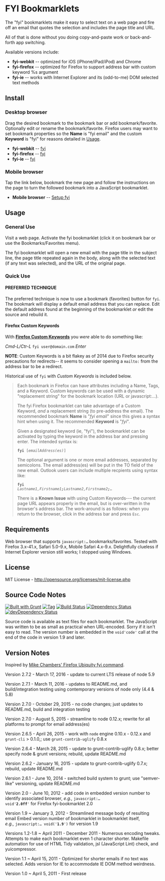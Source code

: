 # FYI Bookmarklets

The "fyi" bookmarklets make it easy to select text on a web page and fire off an email
that quotes the selection and includes the page title and URL.

All of that is done without you doing copy-and-paste work or back-and-forth app switching.

Available versions include:

+ **fyi-webkit** -- optimized for iOS (iPhone/iPad/iPod) and Chrome
+ **fyi-firefox** -- optimized for Firefox to support address bar with custom keyword %s argument
+ **fyi-ie** -- works with Internet Explorer and its (odd-to-me) DOM selected text methods

## Install
### Desktop browser
Drag the desired bookmark to the bookmark bar or add bookmark/favorite. Optionally edit
or rename the bookmark/favorite. Firefox users may want to set bookmark properties so the
**Name** is "fyi email" and the custom **Keyword** is "fyi" for reasons detailed in
[Usage](#usage).

+ **fyi-webkit** -- <a href="javascript:var%20r='%250A',t=encodeURIComponent(document.title),g=window.getSelection();location.href='mailto:?subject=fyi:%20'+t+'&amp;body='+t+r+location.href+r+(g?'---'+r+encodeURIComponent(g)+r+r:r);void'2.6.1wk'" title="fyi-webkit">fyi</a>
+ **fyi-firefox** -- <a href="javascript:var%20r='%250A',t=encodeURIComponent(document.title),g=window.getSelection();location.href='mailto:'+(String('%s')==='%25s'?'%20':'%s')+'?subject=fyi:%20'+t+'&amp;body='+t+r+location.href+r+(g?'---'+r+encodeURIComponent(g)+r+r:r);void'2.6.1ff'" title="fyi-firefox">fyi</a>
+ **fyi-ie** -- <a href="javascript:var%20r='%250A',t=encodeURIComponent(document.title),g=document.selection;location.href='mailto:?subject=fyi:%20'+t+'&amp;body='+t+r+location.href+r+(g&amp;&amp;g.createRange().text?'---'+r+encodeURIComponent(g.createRange().text)+r+r:r);void'2.6.1ie'" title="fyi-ie">fyi</a>

### Mobile browser
Tap the link below, bookmark the new page and follow the instructions on the page to turn
the followed bookmark into a JavaScript bookmarklet.

+ **Mobile browser** -- <a href="http://mmind.me/_?javascript:var%20r='%250A',t=encodeURIComponent(document.title),g=window.getSelection();location.href='mailto:%20?subject=fyi:%20'+t+'&amp;body='+t+r+location.href+r+(g?'---'+r+encodeURIComponent(g)+r+r:r);void'2.6.1wk'" title="Setup fyi-webkit">Setup fyi</a>

## Usage<a id="usage"></a>
### General Use
Visit a web page. Activate the fyi bookmarklet (click it on bookmark bar or use
the Bookmarks/Favorites menu).

The fyi bookmarklet will open a new email with the page title in the subject line,
the page title repeated again in the body, along with the selected text (if any text
was selected), and the URL of the original page.

### Quick Use

#### PREFERRED TECHNIQUE
The preferred technique is now to use a bookmark (favorites) button for `fyi`.
The bookmark will display a default email address that you can replace. Edit the default
address found at the beginning of the bookmarklet _or_ edit the source and rebuild it.

#### Firefox Custom Keywords
With **[Firefox Custom Keywords][firefox-keywords-url]** you _were_ able to do something
like:

_Cmd-L/Ctr-L_ `fyi user@domain.com` _Enter_

**NOTE**: Custom Keywords is a bit flakey as of 2014 due to Firefox security precautions for
redirects-- it seems to consider opening a `mailto:` from the address bar to be a redirect.

Historical use of `fyi` with _Custom Keywords_ is included below.

> Each bookmark in Firefox can have attributes including a Name, Tags, and
> a Keyword. Custom keywords can be used with a dynamic "replacement string"
> for the bookmark location (URL or javascript:…).
>
> The fyi Firefox bookmarklet can take advantage of a Custom Keyword, _and_
> a replacement string (to pre-address the email). The recommended bookmark
> **Name** is "_fyi email_" since this gives a syntax hint when using it. The
> recommended **Keyword** is "_fyi_".
>
> Given a designated keyword (ie, "fyi"), the bookmarklet can be activated by
> typing the keyword in the address bar and pressing enter. The intended syntax
> is:
>
> <code><b>fyi</b> [<i>emailAddress(es)</i>]</code>
>
> The optional argument is one or more email addresses, separated by semicolons.
> The email address(es) will be put in the TO field of the new email. Outlook users
> can include multiple recpients using syntax like:
>
> <code><b>fyi</b> <i>Lastname1,Firstname1<b>;</b>Lastname2,Firstname2<b>;</b>&hellip;</i></code>
>
> There is a **Known Issue** with using Custom Keywords--- the current page URL appears
> properly in the email, but is over-written in the browser's address bar. The work-around
> is as follows: when you return to the browser, click in the address bar and press `Esc`.

## Requirements
Web browser that supports `javascript:…` bookmarks/favorites.
Tested with Firefox 3.x-41.x, Safari 5.0-9.x, Mobile Safari 4.x-9.x.
Delightfully clueless if Internet Explorer version still works; I stopped using Windows.

## License
MIT License - <http://opensource.org/licenses/mit-license.php>

## Source Code Notes
[![Built with Grunt][built-with-grunt-img]][built-with-grunt-url]
[![Tag][tag-image]][tag-url]
[![Build Status][build-image]][build-url]
[![Dependency Status][dep-image]][dep-url]
[![devDependency Status][devDep-image]][devDep-url]

Source code is available as text files for each bookmarklet. The JavaScript was written to
be as small as practical when URL-encoded. Sorry if it isn't easy to read. The version
number is embedded in the `void'code'` call at the end of the code in version 1.9 and later.

## Version Notes
Inspired by [Mike Chambers' Firefox Ubiquity fyi command][mikes-fyi-url].

Version 2.7.2 - March 17, 2016 -
update to current LTS release of node 5.9

Version 2.7.1 - March 11, 2016 -
updates to README.md, and build/integration testing using contemporary versions of node only (4.4 & 5.8)

Version 2.7.0 - October 29, 2015 -
no code changes; just updates to README.md, build and integration testing

Version 2.7.0 - August 5, 2015 -
streamline to node 0.12.x; rewrite for all platforms to prompt for email address(es)

Version 2.6.5 - April 26, 2015 -
work with `node` engine 0.10.x - 0.12.x and `grunt-cli` > 0.1.0,; use `grunt-contrib-uglify` 0.8.x

Version 2.6.4 - March 28, 2015 -
update to grunt-contrib-uglify 0.8.x; better specify node & grunt versions; rebuild, update README.md

Version 2.6.2 - January 16, 2015 -
update to grunt-contrib-uglify 0.7.x; rebuild, update README.md

Version 2.6.1 - June 10, 2014 -
switched build system to grunt; use "semver-like" versioning, update README.md

Version 2.0 - June 10, 2012 -
add code in embedded version number to identify associated browser,
_e.g.,_&nbsp;<code>javascript:… void'<b>2.0ff</b>'</code> for Firefox fyi-bookmarklet 2.0

Version 1.9 ~ January 3, 2012 -
Streamlined message body of resulting email
Embed version number of bookmarklet in bookmarklet itself,
_e.g.,_&nbsp;<code>javascript:… void('<b>1.9</b>')</code> for version 1.9

Versions 1.2-1.8 ~ April 2011 - December 2011 -
Numerous encoding tweaks.
Attempts to make each bookmarklet even 1 character shorter.
Makefile automation for use of HTML Tidy validation, jsl (JavaScript Lint) check, and
yuicompressor.

Version 1.1 ~ April 15, 2011 -
Optimized for shorter emails if no text was selected.
Adds version for IE to accommodate IE DOM method weirdness.

Version 1.0 ~ April 5, 2011 -
First release

<!-- Reference URLs -->
[built-with-grunt-img]: https://cdn.gruntjs.com/builtwith.png
[built-with-grunt-url]: http://gruntjs.com/
[build-image]: https://secure.travis-ci.org/mobilemind/fyi-bookmarklets.png?branch=master
[build-url]: https://secure.travis-ci.org/mobilemind/fyi-bookmarklets
[tag-image]: https://img.shields.io/github/tag/mobilemind/fyi-bookmarklets.svg
[tag-url]: https://github.com/mobilemind/fyi-bookmarklets/tags
[dep-image]: https://david-dm.org/mobilemind/fyi-bookmarklets.svg
[dep-url]: https://david-dm.org/mobilemind/fyi-bookmarklets
[devDep-image]: https://img.shields.io/david/dev/mobilemind/fyi-bookmarklets.svg
[devDep-url]: https://david-dm.org/mobilemind/fyi-bookmarklets#info=devDependencies

[firefox-keywords-url]: http://www-archive.mozilla.org/docs/end-user/keywords.html "Mozilla Firefox Custom Keywords"
[mikes-fyi-url]: http://www.mikechambers.com/blog/2009/07/13/fyi-ubiquity-command-updated/ "Mike Chambers: code=joy : Ubiquity fyi command updated"
